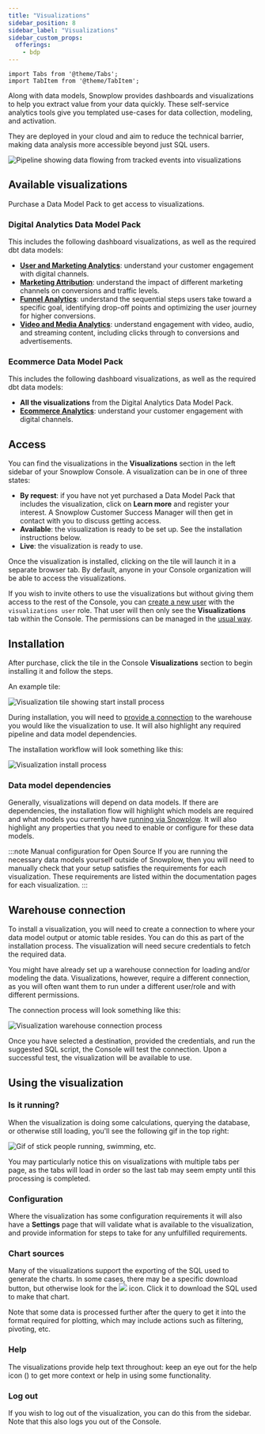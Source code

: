 ```yaml
---
title: "Visualizations"
sidebar_position: 8
sidebar_label: "Visualizations"
sidebar_custom_props:
  offerings:
    - bdp
---
```


```mdx-code-block
import Tabs from '@theme/Tabs';
import TabItem from '@theme/TabItem';
```

Along with data models, Snowplow provides dashboards and visualizations to help you extract value from your data quickly. These self-service analytics tools give you templated use-cases for data collection, modeling, and activation.

They are deployed in your cloud and aim to reduce the technical barrier, making data analysis more accessible beyond just SQL users.

![Pipeline showing data flowing from tracked events into visualizations](./images/data-apps-pipeline.png)

## Available visualizations

Purchase a Data Model Pack to get access to visualizations.

### Digital Analytics Data Model Pack

This includes the following dashboard visualizations, as well as the required dbt data models:

* **[User and Marketing Analytics](/docs/modeling-your-data/visualization/marketing-dashboards/index.md)**: understand your customer engagement with digital channels.
* **[Marketing Attribution](/docs/modeling-your-data/visualization/attribution-modeling/index.md)**: understand the impact of different marketing channels on conversions and traffic levels.
* **[Funnel Analytics](/docs/modeling-your-data/visualization/funnel-builder/index.md)**: understand the sequential steps users take toward a specific goal, identifying drop-off points and optimizing the user journey for higher conversions.
* **[Video and Media Analytics](/docs/modeling-your-data/visualization/video-media/index.md)**: understand engagement with video, audio, and streaming content, including clicks through to conversions and advertisements.

### Ecommerce Data Model Pack

This includes the following dashboard visualizations, as well as the required dbt data models:

* **All the visualizations** from the Digital Analytics Data Model Pack.
* **[Ecommerce Analytics](/docs/modeling-your-data/visualization/ecommerce-analytics/index.md)**: understand your customer engagement with digital channels.

## Access

You can find the visualizations in the **Visualizations** section in the left sidebar of your Snowplow Console. A visualization can be in one of three states:
* **By request**: if you have not yet purchased a Data Model Pack that includes the visualization, click on **Learn more** and register your interest. A Snowplow Customer Success Manager will then get in contact with you to discuss getting access.
* **Available**: the visualization is ready to be set up. See the installation instructions below.
* **Live**: the visualization is ready to use.

Once the visualization is installed, clicking on the tile will launch it in a separate browser tab. By default, anyone in your Console organization will be able to access the visualizations.

If you wish to invite others to use the visualizations but without giving them access to the rest of the Console, you can [create a new user](/docs/account-management/managing-users/index.md) with the `visualizations user` role. That user will then only see the **Visualizations** tab within the Console. The permissions can be managed in the [usual way](/docs/account-management/managing-permissions/index.md).

## Installation

After purchase, click the tile in the Console **Visualizations** section to begin installing it and follow the steps.

An example tile:

![Visualization tile showing start install process](images/install-app-tile.png)

During installation, you will need to [provide a connection](#warehouse-connections) to the warehouse you would like the visualization to use. It will also highlight any required pipeline and data model dependencies.

The installation workflow will look something like this:

![Visualization install process](images/sample-app-install.png)

### Data model dependencies

Generally, visualizations will depend on data models. If there are dependencies, the installation flow will highlight which models are required and what models you currently have [running via Snowplow](/docs/modeling-your-data/running-data-models-via-snowplow-bdp/index.md). It will also highlight any properties that you need to enable or configure for these data models.

:::note Manual configuration for Open Source
If you are running the necessary data models yourself outside of Snowplow, then you will need to manually check that your setup satisfies the requirements for each visualization. These requirements are listed within the documentation pages for each visualization.
:::

## Warehouse connection

To install a visualization, you will need to create a connection to where your data model output or atomic table resides. You can do this as part of the installation process. The visualization will need secure credentials to fetch the required data.

You might have already set up a warehouse connection for loading and/or modeling the data. Visualizations, however, require a different connection, as you will often want them to run under a different user/role and with different permissions.

The connection process will look something like this:

![Visualization warehouse connection process](images/add-connection.png)

Once you have selected a destination, provided the credentials, and run the suggested SQL script, the Console will test the connection. Upon a successful test, the visualization will be available to use.

## Using the visualization
### Is it running?
When the visualization is doing some calculations, querying the database, or otherwise still loading, you'll see the following gif in the top right:

<div style={{"background-color": '#F2F4F7'}}>
<img src={require("./images/icon_running.gif").default} alt="Gif of stick people running, swimming, etc." style={{"width":"50px"}}/>
</div>

You may particularly notice this on visualizations with multiple tabs per page, as the tabs will load in order so the last tab may seem empty until this processing is completed.

### Configuration
Where the visualization has some configuration requirements it will also have a **Settings** page that will validate what is available to the visualization, and provide information for steps to take for any unfulfilled requirements.

### Chart sources
Many of the visualizations support the exporting of the SQL used to generate the charts. In some cases, there may be a specific download button, but otherwise look for the ![](./images/download_sql.svg) icon. Click it to download the SQL used to make that chart.

Note that some data is processed further after the query to get it into the format required for plotting, which may include actions such as filtering, pivoting, etc.

### Help
The visualizations provide help text throughout: keep an eye out for the help icon (<Icon icon="fa-regular fa-circle-question"/>) to get more context or help in using some functionality.

### Log out
If you wish to log out of the visualization, you can do this from the sidebar. Note that this also logs you out of the Console.
